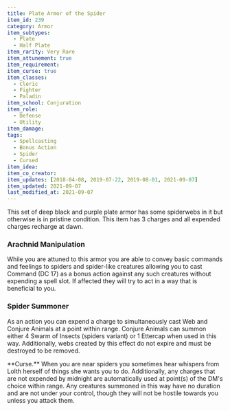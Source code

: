 ```yaml
---
title: Plate Armor of the Spider
item_id: 239
category: Armor
item_subtypes:
  - Plate
  - Half Plate
item_rarity: Very Rare
item_attunement: true
item_requirement:
item_curse: true
item_classes:
  - Cleric
  - Fighter
  - Paladin
item_school: Conjuration
item_role: 
  - Defense
  - Utility
item_damage:
tags:
  - Spellcasting
  - Bonus Action
  - Spider
  - Cursed
item_idea:
item_co_creator:
item_updates: [2018-04-08, 2019-07-22, 2019-08-01, 2021-09-07]
item_updated: 2021-09-07
last_modified_at: 2021-09-07
---
```


This set of deep black and purple plate armor has some spiderwebs in it but otherwise is in pristine condition. This item has 3 charges and all expended charges recharge at dawn.

### Arachnid Manipulation
While you are attuned to this armor you are able to convey basic commands and feelings to spiders and spider-like creatures allowing you to cast <magic-spell>Command</magic-spell> (DC 17) as a bonus action against any such creatures without expending a spell slot. If affected they will try to act in a way that is beneficial to you.

### Spider Summoner
As an action you can expend a charge to simultaneously cast <magic-spell>Web</magic-spell> and <magic-spell>Conjure Animals</magic-spell> at a point within range. Conjure Animals can summon either 4 Swarm of Insects (spiders variant) or 1 Ettercap when used in this way. Additionally, webs created by this effect do not expire and must be destroyed to be removed.

<div class="curse">
**Curse.** When you are near spiders you sometimes hear whispers from Lolth herself of things she wants you to do. Additionally, any charges that are not expended by midnight are automatically used at point(s) of the DM's choice within range. Any creatures summoned in this way have no duration and are not under your control, though they will not be hostile towards you unless you attack them.
</div>

